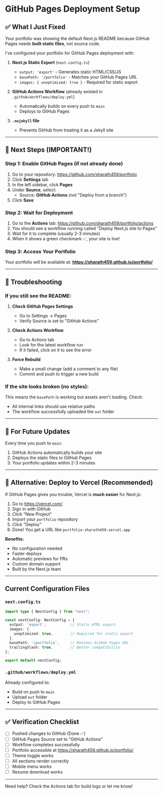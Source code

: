 # GitHub Pages Deployment Setup

## ✅ What I Just Fixed

Your portfolio was showing the default Next.js README because GitHub Pages needs **built static files**, not source code.

I've configured your portfolio for GitHub Pages deployment with:

1. **Next.js Static Export** (`next.config.ts`)
   - `output: 'export'` - Generates static HTML/CSS/JS
   - `basePath: '/portfolio'` - Matches your GitHub Pages URL
   - `images: { unoptimized: true }` - Required for static export

2. **GitHub Actions Workflow** (already existed in `.github/workflows/deploy.yml`)
   - Automatically builds on every push to `main`
   - Deploys to GitHub Pages

3. **`.nojekyll` file** 
   - Prevents GitHub from treating it as a Jekyll site

---

## 🚀 Next Steps (IMPORTANT!)

### Step 1: Enable GitHub Pages (if not already done)

1. Go to your repository: https://github.com/sharath459/portfolio
2. Click **Settings** tab
3. In the left sidebar, click **Pages**
4. Under **Source**, select:
   - Source: **GitHub Actions** (not "Deploy from a branch")
5. Click **Save**

### Step 2: Wait for Deployment

1. Go to the **Actions** tab: https://github.com/sharath459/portfolio/actions
2. You should see a workflow running called "Deploy Next.js site to Pages"
3. Wait for it to complete (usually 2-3 minutes)
4. When it shows a green checkmark ✅, your site is live!

### Step 3: Access Your Portfolio

Your portfolio will be available at:
**https://sharath459.github.io/portfolio/**

---

## 🔧 Troubleshooting

### If you still see the README:

1. **Check GitHub Pages Settings**
   - Go to Settings → Pages
   - Verify Source is set to "GitHub Actions"

2. **Check Actions Workflow**
   - Go to Actions tab
   - Look for the latest workflow run
   - If it failed, click on it to see the error

3. **Force Rebuild**
   - Make a small change (add a comment to any file)
   - Commit and push to trigger a new build

### If the site looks broken (no styles):

This means the `basePath` is working but assets aren't loading. Check:
- All internal links should use relative paths
- The workflow successfully uploaded the `out` folder

---

## 📝 For Future Updates

Every time you push to `main`:
1. GitHub Actions automatically builds your site
2. Deploys the static files to GitHub Pages
3. Your portfolio updates within 2-3 minutes

---

## 🎯 Alternative: Deploy to Vercel (Recommended)

If GitHub Pages gives you trouble, Vercel is **much easier** for Next.js:

1. Go to https://vercel.com/
2. Sign in with GitHub
3. Click "New Project"
4. Import your `portfolio` repository
5. Click "Deploy"
6. Done! You get a URL like `portfolio-sharath459.vercel.app`

**Benefits:**
- No configuration needed
- Faster deploys
- Automatic previews for PRs
- Custom domain support
- Built by the Next.js team

---

## Current Configuration Files

### `next.config.ts`
```typescript
import type { NextConfig } from "next";

const nextConfig: NextConfig = {
  output: 'export',           // Static HTML export
  images: {
    unoptimized: true,        // Required for static export
  },
  basePath: '/portfolio',     // Matches GitHub Pages URL
  trailingSlash: true,        // Better compatibility
};

export default nextConfig;
```

### `.github/workflows/deploy.yml`
Already configured to:
- Build on push to `main`
- Upload `out` folder
- Deploy to GitHub Pages

---

## ✅ Verification Checklist

- [ ] Pushed changes to GitHub (Done ✅)
- [ ] GitHub Pages Source set to "GitHub Actions"
- [ ] Workflow completes successfully
- [ ] Portfolio accessible at https://sharath459.github.io/portfolio/
- [ ] Theme toggle works
- [ ] All sections render correctly
- [ ] Mobile menu works
- [ ] Resume download works

---

Need help? Check the Actions tab for build logs or let me know!
